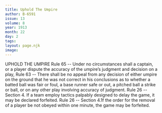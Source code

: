 ```yaml
---
title: Uphold The Umpire
author: B-6591
issue: 13
volume: 8
year: 1913
month: 22
day: 2
tags:
layout: page.njk
image:
---
```

UPHOLD THE UMPIRE    Rule 65 -- Under no circumstances shall a captain, or a player dispute the accuracy of the umpire’s judgment and decision on a play,    Rule 63 -- There shall be no appeal from any decision of either umpire on the ground that he was not correct in his conclusions as to whether a batted ball was fair or foul, a base runner safe or out, a pitched ball a strike or ball, or on any other play involving accuracy of judgment.    Rule 26 -- Section 4. If a team employ tactics palpably designed to delay the game, it may be declared forfeited.    Rule 26 -- Section 4.1f the order for the removal of a player be not obeyed within one minute, the game may be forfeited. 
